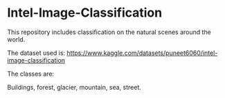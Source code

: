 # Intel-Image-Classification

This repository includes classification on the natural scenes around the world.

The dataset used is: https://www.kaggle.com/datasets/puneet6060/intel-image-classification

The classes are:

Buildings, forest, glacier, mountain, sea, street.
